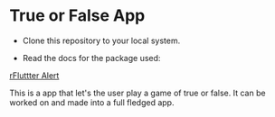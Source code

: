 


# True or False App 

- Clone this repository to your local system.

- Read the docs for the package used:

[rFluttter Alert](https://pub.dartlang.org/packages/rflutter_alert)

This is a app that let's the user play a game of true or false. It can be worked on and made into a full fledged app.




